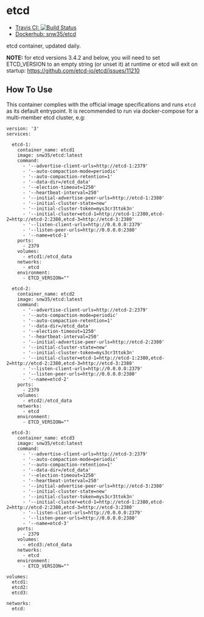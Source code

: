 # etcd

* [Travis CI: ![Build Status](https://travis-ci.org/snw35/etcd.svg?branch=master)](https://travis-ci.org/snw35/etcd)
* [Dockerhub: snw35/etcd](https://hub.docker.com/r/snw35/etcd)

etcd container, updated daily.

**NOTE:** for etcd versions 3.4.2 and below, you will need to set ETCD_VERSION to an empty string (or unset it) at runtime or etcd will exit on startup: https://github.com/etcd-io/etcd/issues/11210

## How To Use

This container complies with the official image specifications and runs `etcd` as its default entrypoint. It is recommended to run via docker-compose for a multi-member etcd cluster, e.g:

```
version: '3'
services:

  etcd-1:
    container_name: etcd1
    image: snw35/etcd:latest
    command:
      - '--advertise-client-urls=http://etcd-1:2379'
      - '--auto-compaction-mode=periodic'
      - '--auto-compaction-retention=1'
      - '--data-dir=/etcd_data'
      - '--election-timeout=1250'
      - '--heartbeat-interval=250'
      - '--initial-advertise-peer-urls=http://etcd-1:2380'
      - '--initial-cluster-state=new'
      - '--initial-cluster-token=mys3cr3ttok3n'
      - '--initial-cluster=etcd-1=http://etcd-1:2380,etcd-2=http://etcd-2:2380,etcd-3=http://etcd-3:2380'
      - '--listen-client-urls=http://0.0.0.0:2379'
      - '--listen-peer-urls=http://0.0.0.0:2380'
      - '--name=etcd-1'
    ports:
      - 2379
    volumes:
      - etcd1:/etcd_data
    networks:
      - etcd
    environment:
      - ETCD_VERSION=""

  etcd-2:
    container_name: etcd2
    image: snw35/etcd:latest
    command:
      - '--advertise-client-urls=http://etcd-2:2379'
      - '--auto-compaction-mode=periodic'
      - '--auto-compaction-retention=1'
      - '--data-dir=/etcd_data'
      - '--election-timeout=1250'
      - '--heartbeat-interval=250'
      - '--initial-advertise-peer-urls=http://etcd-2:2380'
      - '--initial-cluster-state=new'
      - '--initial-cluster-token=mys3cr3ttok3n'
      - '--initial-cluster=etcd-1=http://etcd-1:2380,etcd-2=http://etcd-2:2380,etcd-3=http://etcd-3:2380'
      - '--listen-client-urls=http://0.0.0.0:2379'
      - '--listen-peer-urls=http://0.0.0.0:2380'
      - '--name=etcd-2'
    ports:
      - 2379
    volumes:
      - etcd2:/etcd_data
    networks:
      - etcd
    environment:
      - ETCD_VERSION=""

  etcd-3:
    container_name: etcd3
    image: snw35/etcd:latest
    command:
      - '--advertise-client-urls=http://etcd-3:2379'
      - '--auto-compaction-mode=periodic'
      - '--auto-compaction-retention=1'
      - '--data-dir=/etcd_data'
      - '--election-timeout=1250'
      - '--heartbeat-interval=250'
      - '--initial-advertise-peer-urls=http://etcd-3:2380'
      - '--initial-cluster-state=new'
      - '--initial-cluster-token=mys3cr3ttok3n'
      - '--initial-cluster=etcd-1=http://etcd-1:2380,etcd-2=http://etcd-2:2380,etcd-3=http://etcd-3:2380'
      - '--listen-client-urls=http://0.0.0.0:2379'
      - '--listen-peer-urls=http://0.0.0.0:2380'
      - '--name=etcd-3'
    ports:
      - 2379
    volumes:
      - etcd3:/etcd_data
    networks:
      - etcd
    environment:
      - ETCD_VERSION=""

volumes:
  etcd1:
  etcd2:
  etcd3:

networks:
  etcd:
```
